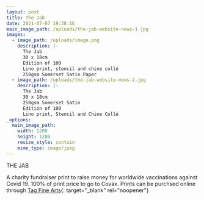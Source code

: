 ```yaml
---
layout: post
title: The Jab
date: 2021-07-07 19:38:16
main_image_path: /uploads/the-jab-website-news-1.jpg
images:
  - image_path: /uploads/image.png
    description: |-
      The Jab
      30 x 18cm
      Edition of 100
      Lino print, stencil and chine collé
      250gsm Somerset Satin Paper
  - image_path: /uploads/the-jab-website-news-2.jpg
    description: |-
      The Jab
      30 x 18cm
      250gsm Somerset Satin
      Edition of 100
      Lino print, Stencil and Chine Collé
_options:
  main_image_path:
    width: 1200
    height: 1200
    resize_style: contain
    mime_type: image/jpeg
---
```

THE JAB

A charity fundraiser print to raise money for worldwide vaccinations against Covid 19. 100% of print price to go to Covax. Prints can be purchsed online through [Tag Fine Arts](https://www.tagfinearts.com/artists/tobias-till/){: target="_blank" rel="noopener"}

&nbsp;
